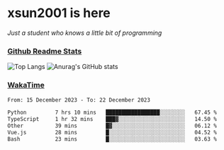 # xsun2001 is here

*Just a student who knows a little bit of programming*

### [Github Readme Stats](https://github.com/anuraghazra/github-readme-stats)

![Top Langs](https://github-readme-stats.vercel.app/api/top-langs/?username=xsun2001&layout=compact&theme=radical) ![Anurag's GitHub stats](https://github-readme-stats.vercel.app/api?username=xsun2001&show_icons=true&theme=radical)

### [WakaTime](https://wakatime.com)

<!--START_SECTION:waka-->

```txt
From: 15 December 2023 - To: 22 December 2023

Python         7 hrs 10 mins   █████████████████░░░░░░░░   67.45 %
TypeScript     1 hr 32 mins    ███▓░░░░░░░░░░░░░░░░░░░░░   14.50 %
Other          39 mins         █▓░░░░░░░░░░░░░░░░░░░░░░░   06.12 %
Vue.js         28 mins         █░░░░░░░░░░░░░░░░░░░░░░░░   04.52 %
Bash           23 mins         █░░░░░░░░░░░░░░░░░░░░░░░░   03.63 %
```

<!--END_SECTION:waka-->
